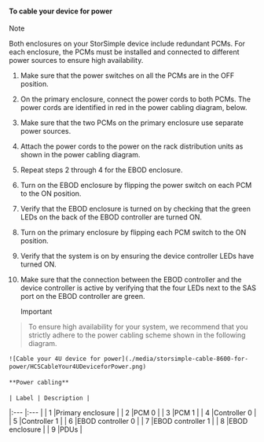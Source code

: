 <!--author=alkohli last changed: 9/16/15-->


#### To cable your device for power
> [!NOTE]
> Both enclosures on your StorSimple device include redundant PCMs. For each enclosure, the PCMs must be installed and connected to different power sources to ensure high availability.
> 
> 
1. Make sure that the power switches on all the PCMs are in the OFF position.

2. On the primary enclosure, connect the power cords to both PCMs. The power cords are identified in red in the power cabling diagram, below.

3. Make sure that the two PCMs on the primary enclosure use separate power sources.

4. Attach the power cords to the power on the rack distribution units as shown in the power cabling diagram.

5. Repeat steps 2 through 4 for the EBOD enclosure.

6. Turn on the EBOD enclosure by flipping the power switch on each PCM to the ON position.

7. Verify that the EBOD enclosure is turned on by checking that the green LEDs on the back of the EBOD controller are turned ON.

8. Turn on the primary enclosure by flipping each PCM switch to the ON position.

9. Verify that the system is on by ensuring the device controller LEDs have turned ON.

10. Make sure that the connection between the EBOD controller and the device controller is active by verifying that the four LEDs next to the SAS port on the EBOD controller are green.

    > [!IMPORTANT]
> To ensure high availability for your system, we recommend that you strictly adhere to the power cabling scheme shown in the following diagram.
> 
> 
    ![Cable your 4U device for power](./media/storsimple-cable-8600-for-power/HCSCableYour4UDeviceforPower.png)

    **Power cabling**

    | Label | Description |
|:--- |:--- |
| 1 |Primary enclosure |
| 2 |PCM 0 |
| 3 |PCM 1 |
| 4 |Controller 0 |
| 5 |Controller 1 |
| 6 |EBOD controller 0 |
| 7 |EBOD controller 1 |
| 8 |EBOD enclosure |
| 9 |PDUs |


